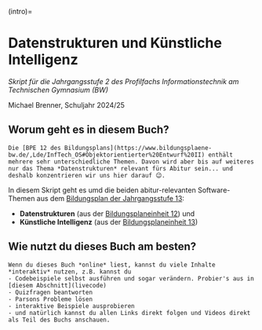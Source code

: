 (intro)=
# Datenstrukturen und Künstliche Intelligenz
*Skript für die Jahrgangsstufe 2 des Profilfachs Informationstechnik am Technischen Gymnasium (BW)*  

Michael Brenner, Schuljahr 2024/25


## Worum geht es in diesem Buch?

```{margin}
Die [BPE 12 des Bildungsplans](https://www.bildungsplaene-bw.de/,Lde/InfTech_OS#Objektorientierter%20Entwurf%20II) enthält mehrere sehr unterschiedliche Themen. Davon wird aber bis auf weiteres nur das Thema *Datenstrukturen* relevant fürs Abitur sein... und deshalb konzentrieren wir uns hier darauf 😉.
```

In diesem Skript geht es umd die beiden abitur-relevanten Software-Themen aus dem [Bildungsplan der Jahrgangsstufe 13](https://www.bildungsplaene-bw.de/,Lde/InfTech_OS):

- **Datenstrukturen** (aus der [Bildungsplaneinheit 12](https://www.bildungsplaene-bw.de/,Lde/InfTech_OS#Objektorientierter%20Entwurf%20II)) und
- **Künstliche Intelligenz** (aus der [Bildungsplaneinheit 13](https://www.bildungsplaene-bw.de/,Lde/InfTech_OS#K%C3%BCnstliche%20Intelligenz))


## Wie nutzt du dieses Buch am besten?

```{tip}
Wenn du dieses Buch *online* liest, kannst du viele Inhalte *interaktiv* nutzen, z.B. kannst du
- Codebeispiele selbst ausführen und sogar verändern. Probier's aus in [diesem Abschnitt](livecode)
- Quizfragen beantworten
- Parsons Probleme lösen
- interaktive Beispiele ausprobieren
- und natürlich kannst du allen Links direkt folgen und Videos direkt als Teil des Buchs anschauen.
```
